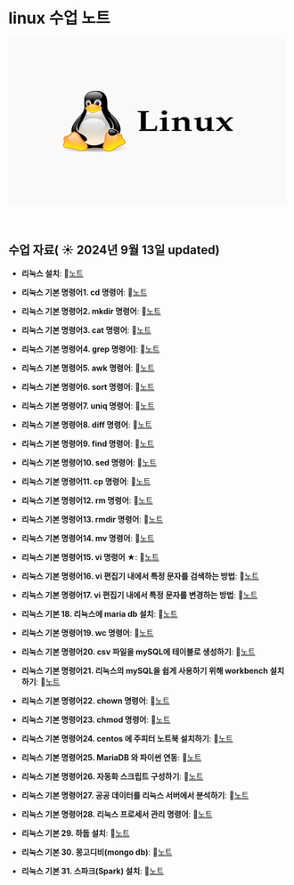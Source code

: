 # linux 수업 노트

<img src="linux.png" width="500" height="300">

&nbsp;

## 수업 자료( ☀️ 2024년 9월 13일 updated)



- **리눅스 설치**:  📄[노트](https://www.notion.so/d22ae3d602094db6a3ab26cbfc034b83)
  &nbsp;
- **리눅스 기본 명령어1. cd 명령어**:  📄[노트](https://www.notion.so/1-cd-10bdf982be6580aba53cf9ba414f5351?pvs=21)

- **리눅스 기본 명령어2. mkdir 명령어**:  📄[노트](https://www.notion.so/2-mkdir-10bdf982be6580749ab4fe16d10e4a71?pvs=21)

- **리눅스 기본 명령어3. cat 명령어**:  📄[노트](https://www.notion.so/3-cat-10bdf982be6580408516cdbffa892ec2?pvs=21)

- **리눅스 기본 명령어4. grep 명령어]**:  📄[노트](https://www.notion.so/4-grep-10bdf982be658018ad42e31a9bea07d0?pvs=21)

- **리눅스 기본 명령어5. awk 명령어**:  📄[노트](https://www.notion.so/5-awk-10bdf982be6580f7af9cf753d38089ac?pvs=21)

- **리눅스 기본 명령어6. sort 명령어**:  📄[노트](https://www.notion.so/6-sort-10bdf982be65804ca774d55cf35501b4?pvs=21)

- **리눅스 기본 명령어7. uniq 명령어**:  📄[노트](https://www.notion.so/7-uniq-10bdf982be6580edb39def214707fd9c?pvs=21)

- **리눅스 기본 명령어8. diff 명령어**:  📄[노트](https://www.notion.so/8-diff-10bdf982be6580b48a0fd3e2b84b9d23?pvs=21)

- **리눅스 기본 명령어9. find 명령어**:  📄[노트](https://www.notion.so/9-find-10bdf982be65804bab24f66e2dbaaf43?pvs=21)

- **리눅스 기본 명령어10. sed 명령어**:  📄[노트](https://www.notion.so/10-sed-10bdf982be6580ac98a1da60536ed402?pvs=21)

- **리눅스 기본 명령어11. cp 명령어**:  📄[노트](https://www.notion.so/11-cp-57902065b9f54c13890a39908e82773c?pvs=21)

- **리눅스 기본 명령어12. rm 명령어**:  📄[노트](https://www.notion.so/12-rm-10bdf982be6580169481e92386173132?pvs=21)

- **리눅스 기본 명령어13. rmdir 명령어**:  📄[노트](https://www.notion.so/13-rmdir-10bdf982be658001ba0ad02ba5e7bb86?pvs=21)

- **리눅스 기본 명령어14. mv 명령어**:  📄[노트](https://www.notion.so/14-mv-10bdf982be6580f7accedcd2d11f7e04?pvs=21)

- **리눅스 기본 명령어15. vi 명령어 ★**:  📄[노트](https://www.notion.so/15-vi-10bdf982be6580e5a073dbba35ae0ba0?pvs=21)

- **리눅스 기본 명령어16. vi 편집기 내에서 특정 문자를 검색하는 방법**:  📄[노트](https://www.notion.so/16-vi-10bdf982be6580d0a5d9e05fbf5be349?pvs=21)

- **리눅스 기본 명령어17. vi 편집기 내에서 특정 문자를 변경하는 방법**:  📄[노트](https://www.notion.so/17-vi-10bdf982be65804591f3c721b0217ace?pvs=21)

- **리눅스 기본 18. 리눅스에 maria db 설치**:  📄[노트](https://www.notion.so/18-maria-db-10bdf982be65808394a0ccb4b1520ebb?pvs=21)

- **리눅스 기본 명령어19. wc 명령어**:  📄[노트](https://www.notion.so/19-wc-10bdf982be6580e2b5ffd69d11252b9b?pvs=21)

- **리눅스 기본 명령어20. csv 파일을 mySQL에 테이블로 생성하기**:  📄[노트](https://www.notion.so/20-csv-mySQL-10bdf982be6580fc9589f18b337988c2?pvs=21)

- **리눅스 기본 명령어21. 리눅스의 mySQL을 쉽게 사용하기 위해 workbench 설치하기**:  📄[노트](https://www.notion.so/21-mySQL-workbench-10bdf982be658095a823c4b2d22d11fd?pvs=21)

- **리눅스 기본 명령어22. chown 명령어**:  📄[노트](https://www.notion.so/22-chown-3860d7a766064051a9b37e665fda556c?pvs=21)

- **리눅스 기본 명령어23. chmod 명령어**:  📄[노트](https://www.notion.so/23-chmod-10bdf982be6580c0a72fc9a9892a2116?pvs=21)

- **리눅스 기본 명령어24.  centos 에 주피터 노트북 설치하기**:  📄[노트](https://www.notion.so/24-centos-10bdf982be6580108015f4d178420ec4?pvs=21)

- **리눅스 기본 명령어25. MariaDB 와 파이썬 연동**:  📄[노트](https://www.notion.so/25-MariaDB-cdabccb10f4343678ce7582647e278a8?pvs=21)

- **리눅스 기본 명령어26. 자동화 스크립트 구성하기**:  📄[노트](https://www.notion.so/26-10bdf982be658038b78be597d5319304?pvs=21)

- **리눅스 기본 명령어27. 공공 데이터를 리눅스 서버에서 분석하기**:  📄[노트](https://www.notion.so/27-4b0b7e6ad48f4993bd8ca0f1d700ec83?pvs=21)

- **리눅스 기본 명령어28. 리눅스 프로세서 관리 명령어**:  📄[노트](https://www.notion.so/28-10bdf982be65806a9183f8c82179dde2?pvs=21)

- **리눅스 기본 29. 하둡 설치**:  📄[노트](https://www.notion.so/29-b4c24b66b41a4ff481ec826b5376c71a?pvs=21)

- **리눅스 기본 30. 몽고디비(mongo db)**:  📄[노트](https://www.notion.so/30-mongo-db-10bdf982be658038805ad7b70247ad6a?pvs=21)

- **리눅스 기본 31. 스파크(Spark) 설치**:  📄[노트](https://www.notion.so/31-Spark-10cdf982be65803ca8fceb27db87e279?pvs=21)
